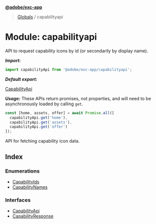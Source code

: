 **[@adobe/exc-app](../README.md)**

> [Globals](../README.md) / capabilityapi

# Module: capabilityapi

API to request capability icons by id (or secondarily by display name).

***Import:***

```typescript
import capabilityApi from '@adobe/exc-app/capabilityapi';
```

***Default export:***

[CapabilityApi](../interfaces/capability.capabilityapi.md#interface-capabilityapi)

***Usage:***
These APIs return promises, not properties, and will need to be
asynchronously loaded by calling `get`.

```typescript
const [home, assets, offer] = await Promise.all([
  capabilityApi.get('home'),
  capabilityApi.get('assets'),
  capabilityApi.get('offer')
]);

```

API for fetching capability icon data.

## Index

### Enumerations

* [CapabilityIds](../enums/capabilityapi.capabilityids.md)
* [CapabilityNames](../enums/capabilityapi.capabilitynames.md)

### Interfaces

* [CapabilityApi](../interfaces/capabilityapi.capabilityapi-1.md)
* [CapabilityResponse](../interfaces/capabilityapi.capabilityresponse.md)
